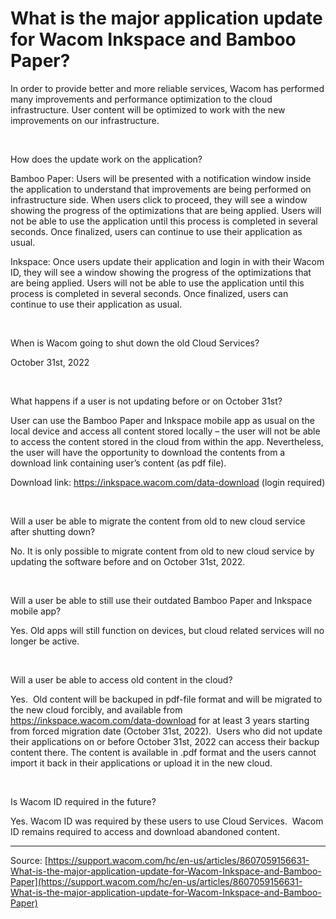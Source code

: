 # What is the major application update for Wacom Inkspace and Bamboo Paper?

In order to provide better and more reliable services, Wacom has performed many improvements and performance optimization to the cloud infrastructure. User content will be optimized to work with the new improvements on our infrastructure.


 


How does the update work on the application?


Bamboo Paper: Users will be presented with a notification window inside the application to understand that improvements are being performed on infrastructure side. When users click to proceed, they will see a window showing the progress of the optimizations that are being applied. Users will not be able to use the application until this process is completed in several seconds. Once finalized, users can continue to use their application as usual.


Inkspace: Once users update their application and login in with their Wacom ID, they will see a window showing the progress of the optimizations that are being applied. Users will not be able to use the application until this process is completed in several seconds. Once finalized, users can continue to use their application as usual.


 


When is Wacom going to shut down the old Cloud Services?


October 31st, 2022


 


What happens if a user is not updating before or on October 31st?


User can use the Bamboo Paper and Inkspace mobile app as usual on the local device and access all content stored locally – the user will not be able to access the content stored in the cloud from within the app. Nevertheless, the user will have the opportunity to download the contents from a download link containing user’s content (as pdf file).


Download link: https://inkspace.wacom.com/data-download (login required)


 


Will a user be able to migrate the content from old to new cloud service after shutting down?


No. It is only possible to migrate content from old to new cloud service by updating the software before and on October 31st, 2022.


 


Will a user be able to still use their outdated Bamboo Paper and Inkspace mobile app?


Yes. Old apps will still function on devices, but cloud related services will no longer be active.


 


Will a user be able to access old content in the cloud?


Yes.  Old content will be backuped in pdf-file format and will be migrated to the new cloud forcibly, and available from https://inkspace.wacom.com/data-download for at least 3 years starting from forced migration date (October 31st, 2022).  Users who did not update their applications on or before October 31st, 2022 can access their backup content there. The content is available in .pdf format and the users cannot import it back in their applications or upload it in the new cloud.


 


Is Wacom ID required in the future?


Yes. Wacom ID was required by these users to use Cloud Services.  Wacom ID remains required to access and download abandoned content.

---
Source: [https://support.wacom.com/hc/en-us/articles/8607059156631-What-is-the-major-application-update-for-Wacom-Inkspace-and-Bamboo-Paper](https://support.wacom.com/hc/en-us/articles/8607059156631-What-is-the-major-application-update-for-Wacom-Inkspace-and-Bamboo-Paper)
